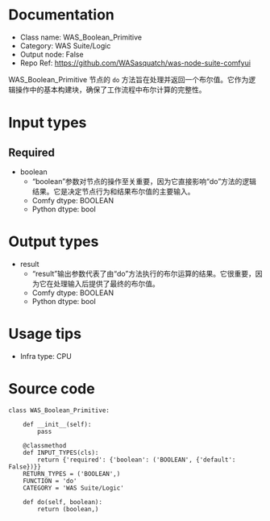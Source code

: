 # Documentation
- Class name: WAS_Boolean_Primitive
- Category: WAS Suite/Logic
- Output node: False
- Repo Ref: https://github.com/WASasquatch/was-node-suite-comfyui

WAS_Boolean_Primitive 节点的 `do` 方法旨在处理并返回一个布尔值。它作为逻辑操作中的基本构建块，确保了工作流程中布尔计算的完整性。

# Input types
## Required
- boolean
    - “boolean”参数对节点的操作至关重要，因为它直接影响“do”方法的逻辑结果。它是决定节点行为和结果布尔值的主要输入。
    - Comfy dtype: BOOLEAN
    - Python dtype: bool

# Output types
- result
    - “result”输出参数代表了由“do”方法执行的布尔运算的结果。它很重要，因为它在处理输入后提供了最终的布尔值。
    - Comfy dtype: BOOLEAN
    - Python dtype: bool

# Usage tips
- Infra type: CPU

# Source code
```
class WAS_Boolean_Primitive:

    def __init__(self):
        pass

    @classmethod
    def INPUT_TYPES(cls):
        return {'required': {'boolean': ('BOOLEAN', {'default': False})}}
    RETURN_TYPES = ('BOOLEAN',)
    FUNCTION = 'do'
    CATEGORY = 'WAS Suite/Logic'

    def do(self, boolean):
        return (boolean,)
```